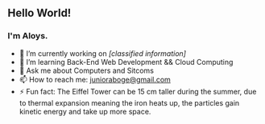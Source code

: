 ## Hello World!
### I'm Aloys.

- 🔭 I’m currently working on *[classified information]*
- 🌱 I’m learning Back-End Web Development && Cloud Computing
- 💬 Ask me about Computers and Sitcoms
- 📫 How to reach me: junioraboge@gmail.com
- ⚡ Fun fact: The Eiffel Tower can be 15 cm taller during the summer, due to thermal expansion meaning the iron heats up, the particles gain kinetic energy and take up more space.

<!--
![](https://media.giphy.com/media/26tn33aiTi1jkl6H6/giphy.gif)
-->
